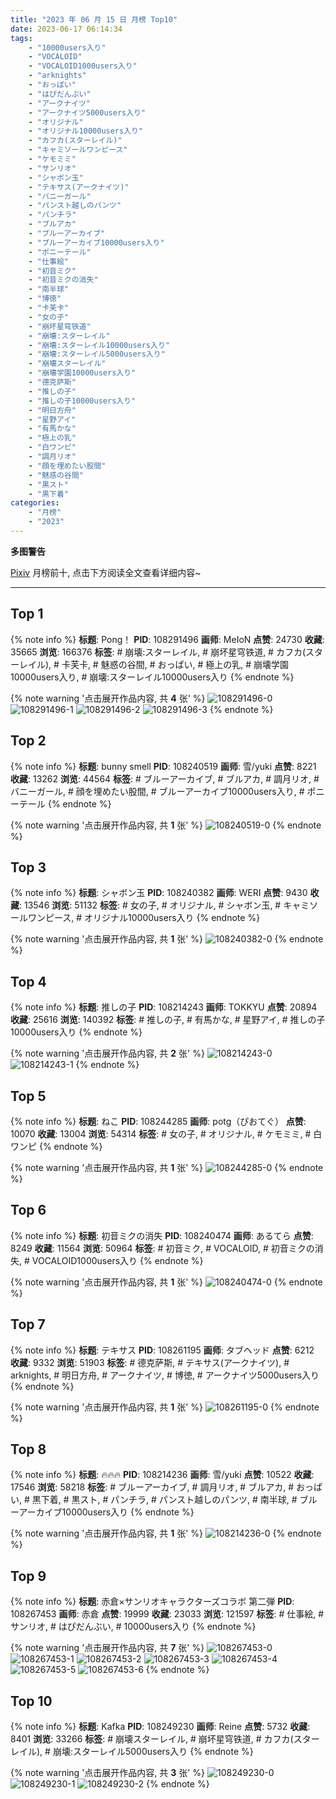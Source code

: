 ```yaml
---
title: "2023 年 06 月 15 日 月榜 Top10"
date: 2023-06-17 06:14:34
tags:
    - "10000users入り"
    - "VOCALOID"
    - "VOCALOID1000users入り"
    - "arknights"
    - "おっぱい"
    - "はぴだんぶい"
    - "アークナイツ"
    - "アークナイツ5000users入り"
    - "オリジナル"
    - "オリジナル10000users入り"
    - "カフカ(スターレイル)"
    - "キャミソールワンピース"
    - "ケモミミ"
    - "サンリオ"
    - "シャボン玉"
    - "テキサス(アークナイツ)"
    - "バニーガール"
    - "パンスト越しのパンツ"
    - "パンチラ"
    - "ブルアカ"
    - "ブルーアーカイブ"
    - "ブルーアーカイブ10000users入り"
    - "ポニーテール"
    - "仕事絵"
    - "初音ミク"
    - "初音ミクの消失"
    - "南半球"
    - "博徳"
    - "卡芙卡"
    - "女の子"
    - "崩坏星穹铁道"
    - "崩壊:スターレイル"
    - "崩壊:スターレイル10000users入り"
    - "崩壊:スターレイル5000users入り"
    - "崩壊スターレイル"
    - "崩壊学園10000users入り"
    - "德克萨斯"
    - "推しの子"
    - "推しの子10000users入り"
    - "明日方舟"
    - "星野アイ"
    - "有馬かな"
    - "極上の乳"
    - "白ワンピ"
    - "調月リオ"
    - "顔を埋めたい股間"
    - "魅惑の谷間"
    - "黒スト"
    - "黒下着"
categories:
    - "月榜"
    - "2023"
---
```


<i class="fa fa-triangle-exclamation"></i>**多图警告**<i class="fa fa-triangle-exclamation"></i>

[Pixiv](https://www.pixiv.net/) 月榜前十, 点击下方阅读全文查看详细内容~

<!-- more -->

---

## Top 1

{% note info %}
**标题**: Pong！
**PID**: 108291496 **画师**: MeIoN
**点赞**: 24730 **收藏**: 35665 **浏览**: 166376
**标签**: # 崩壊:スターレイル, # 崩坏星穹铁道, # カフカ(スターレイル), # 卡芙卡, # 魅惑の谷間, # おっぱい, # 極上の乳, # 崩壊学園10000users入り, # 崩壊:スターレイル10000users入り
{% endnote %}

{% note warning '点击展开作品内容, 共 **4** 张' %}
![108291496-0](https://i.pixiv.re/img-original/img/2023/05/20/20/56/13/108291496_p0.jpg)
![108291496-1](https://i.pixiv.re/img-original/img/2023/05/20/20/56/13/108291496_p1.jpg)
![108291496-2](https://i.pixiv.re/img-original/img/2023/05/20/20/56/13/108291496_p2.jpg)
![108291496-3](https://i.pixiv.re/img-original/img/2023/05/20/20/56/13/108291496_p3.jpg)
{% endnote %}

## Top 2

{% note info %}
**标题**: bunny smell
**PID**: 108240519 **画师**: 雪/yuki
**点赞**: 8221 **收藏**: 13262 **浏览**: 44564
**标签**: # ブルーアーカイブ, # ブルアカ, # 調月リオ, # バニーガール, # 顔を埋めたい股間, # ブルーアーカイブ10000users入り, # ポニーテール
{% endnote %}

{% note warning '点击展开作品内容, 共 **1** 张' %}
![108240519-0](https://i.pixiv.re/img-original/img/2023/05/19/00/00/47/108240519_p0.jpg)
{% endnote %}

## Top 3

{% note info %}
**标题**: シャボン玉
**PID**: 108240382 **画师**: WERI
**点赞**: 9430 **收藏**: 13546 **浏览**: 51132
**标签**: # 女の子, # オリジナル, # シャボン玉, # キャミソールワンピース, # オリジナル10000users入り
{% endnote %}

{% note warning '点击展开作品内容, 共 **1** 张' %}
![108240382-0](https://i.pixiv.re/img-original/img/2023/05/19/00/00/04/108240382_p0.png)
{% endnote %}

## Top 4

{% note info %}
**标题**: 推しの子
**PID**: 108214243 **画师**: TOKKYU
**点赞**: 20894 **收藏**: 25616 **浏览**: 140392
**标签**: # 推しの子, # 有馬かな, # 星野アイ, # 推しの子10000users入り
{% endnote %}

{% note warning '点击展开作品内容, 共 **2** 张' %}
![108214243-0](https://i.pixiv.re/img-original/img/2023/05/18/00/00/47/108214243_p0.jpg)
![108214243-1](https://i.pixiv.re/img-original/img/2023/05/18/00/00/47/108214243_p1.jpg)
{% endnote %}

## Top 5

{% note info %}
**标题**: ねこ
**PID**: 108244285 **画师**: potg（ぴおてぐ）
**点赞**: 10070 **收藏**: 13004 **浏览**: 54314
**标签**: # 女の子, # オリジナル, # ケモミミ, # 白ワンピ
{% endnote %}

{% note warning '点击展开作品内容, 共 **1** 张' %}
![108244285-0](https://i.pixiv.re/img-original/img/2023/05/19/02/51/22/108244285_p0.jpg)
{% endnote %}

## Top 6

{% note info %}
**标题**: 初音ミクの消失
**PID**: 108240474 **画师**: あるてら
**点赞**: 8249 **收藏**: 11564 **浏览**: 50964
**标签**: # 初音ミク, # VOCALOID, # 初音ミクの消失, # VOCALOID1000users入り
{% endnote %}

{% note warning '点击展开作品内容, 共 **1** 张' %}
![108240474-0](https://i.pixiv.re/img-original/img/2023/05/19/00/00/28/108240474_p0.png)
{% endnote %}

## Top 7

{% note info %}
**标题**: テキサス
**PID**: 108261195 **画师**: タブヘッド
**点赞**: 6212 **收藏**: 9332 **浏览**: 51903
**标签**: # 德克萨斯, # テキサス(アークナイツ), # arknights, # 明日方舟, # アークナイツ, # 博徳, # アークナイツ5000users入り
{% endnote %}

{% note warning '点击展开作品内容, 共 **1** 张' %}
![108261195-0](https://i.pixiv.re/img-original/img/2023/05/19/20/55/39/108261195_p0.jpg)
{% endnote %}

## Top 8

{% note info %}
**标题**: 🔥🔥🔥
**PID**: 108214236 **画师**: 雪/yuki
**点赞**: 10522 **收藏**: 17546 **浏览**: 58218
**标签**: # ブルーアーカイブ, # 調月リオ, # ブルアカ, # おっぱい, # 黒下着, # 黒スト, # パンチラ, # パンスト越しのパンツ, # 南半球, # ブルーアーカイブ10000users入り
{% endnote %}

{% note warning '点击展开作品内容, 共 **1** 张' %}
![108214236-0](https://i.pixiv.re/img-original/img/2023/05/18/00/00/46/108214236_p0.jpg)
{% endnote %}

## Top 9

{% note info %}
**标题**: 赤倉×サンリオキャラクターズコラボ 第二弾
**PID**: 108267453 **画师**: 赤倉
**点赞**: 19999 **收藏**: 23033 **浏览**: 121597
**标签**: # 仕事絵, # サンリオ, # はぴだんぶい, # 10000users入り
{% endnote %}

{% note warning '点击展开作品内容, 共 **7** 张' %}
![108267453-0](https://i.pixiv.re/img-original/img/2023/05/20/00/02/24/108267453_p0.png)
![108267453-1](https://i.pixiv.re/img-original/img/2023/05/20/00/02/24/108267453_p1.png)
![108267453-2](https://i.pixiv.re/img-original/img/2023/05/20/00/02/24/108267453_p2.png)
![108267453-3](https://i.pixiv.re/img-original/img/2023/05/20/00/02/24/108267453_p3.png)
![108267453-4](https://i.pixiv.re/img-original/img/2023/05/20/00/02/24/108267453_p4.png)
![108267453-5](https://i.pixiv.re/img-original/img/2023/05/20/00/02/24/108267453_p5.png)
![108267453-6](https://i.pixiv.re/img-original/img/2023/05/20/00/02/24/108267453_p6.png)
{% endnote %}

## Top 10

{% note info %}
**标题**: Kafka
**PID**: 108249230 **画师**: Reine
**点赞**: 5732 **收藏**: 8401 **浏览**: 33266
**标签**: # 崩壊スターレイル, # 崩坏星穹铁道, # カフカ(スターレイル), # 崩壊:スターレイル5000users入り
{% endnote %}

{% note warning '点击展开作品内容, 共 **3** 张' %}
![108249230-0](https://i.pixiv.re/img-original/img/2023/05/19/10/29/06/108249230_p0.jpg)
![108249230-1](https://i.pixiv.re/img-original/img/2023/05/19/10/29/06/108249230_p1.jpg)
![108249230-2](https://i.pixiv.re/img-original/img/2023/05/19/10/29/06/108249230_p2.jpg)
{% endnote %}
